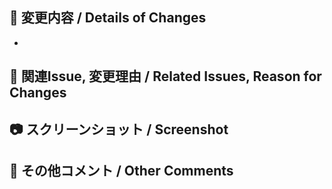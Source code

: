 ## :hammer: 変更内容 / Details of Changes
- 
<!-- 
    変更内容をできるだけ簡潔に書いてください / A clear and concise description of what the changes is.
```
// コードや譜面ヘッダーの仕様変更の場合は、このように例示して記述してください。
```
-->

## :bookmark: 関連Issue, 変更理由 / Related Issues, Reason for Changes
<!-- 今回の変更に関連したIssue番号 もしくは GitterコメントやTwitterのリンクを入れてください -->
<!-- いずれにも該当しない場合は、変更理由を書いてください -->

## :camera: スクリーンショット / Screenshot
<!-- 変更点に関して、画面デザインを変更する場合はスクリーンショットを貼ってください -->

## :pencil: その他コメント / Other Comments
<!-- 懸念事項などがあれば記述してください / Add any other context about the pull request here.) -->
